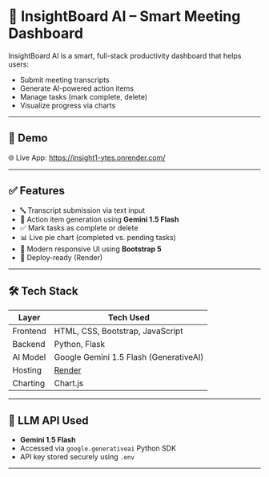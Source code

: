 # 🧠 InsightBoard AI – Smart Meeting Dashboard

InsightBoard AI is a smart, full-stack productivity dashboard that helps users:
- Submit meeting transcripts
- Generate AI-powered action items
- Manage tasks (mark complete, delete)
- Visualize progress via charts

---

## 🚀 Demo

🌐 Live App: https://insight1-ytes.onrender.com/

---

## ✅ Features

- 🔤 Transcript submission via text input  
- 🤖 Action item generation using **Gemini 1.5 Flash**  
- ✅ Mark tasks as complete or delete  
- 📊 Live pie chart (completed vs. pending tasks)  
- 🎨 Modern responsive UI using **Bootstrap 5**  
- 📁 Deploy-ready (Render)

---

## 🛠 Tech Stack

| Layer     | Tech Used                            |
|-----------|--------------------------------------|
| Frontend  | HTML, CSS, Bootstrap, JavaScript     |
| Backend   | Python, Flask                        |
| AI Model  | Google Gemini 1.5 Flash (GenerativeAI) |
| Hosting   | [Render](https://render.com)         |
| Charting  | Chart.js                             |

---

## 🔐 LLM API Used

- **Gemini 1.5 Flash**  
- Accessed via `google.generativeai` Python SDK  
- API key stored securely using `.env`

---
